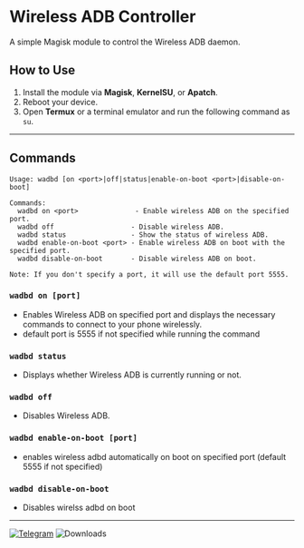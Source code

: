 # Wireless ADB Controller  
A simple Magisk module to control the Wireless ADB daemon.

## How to Use  
1. Install the module via **Magisk**, **KernelSU**, or **Apatch**.  
2. Reboot your device.  
3. Open **Termux** or a terminal emulator and run the following command as `su`.
---
## Commands  
```
Usage: wadbd [on <port>|off|status|enable-on-boot <port>|disable-on-boot]

Commands:
  wadbd on <port>              - Enable wireless ADB on the specified port.
  wadbd off                   - Disable wireless ADB.
  wadbd status                - Show the status of wireless ADB.
  wadbd enable-on-boot <port> - Enable wireless ADB on boot with the specified port.
  wadbd disable-on-boot       - Disable wireless ADB on boot.

Note: If you don't specify a port, it will use the default port 5555.
```

### `wadbd on [port] `
- Enables Wireless ADB on specified port and displays the necessary commands to connect to your phone wirelessly.
- default port is 5555 if not specified while running the command

### `wadbd status`  
- Displays whether Wireless ADB is currently running or not.

### `wadbd off`  
- Disables Wireless ADB.

### `wadbd enable-on-boot [port]`
- enables wireless adbd automatically on boot on specified port
(default 5555 if not specified)

### `wadbd disable-on-boot`
- Disables wirelss adbd on boot


---
[![Telegram](https://img.shields.io/badge/Telegram-Join%20Chat-blue?style=flat-square&logo=telegram)](https://t.me/ximistuffschat)
![Downloads](https://img.shields.io/github/downloads/Magisk-Modules-Alt-Repo/wadbd/total.svg)
